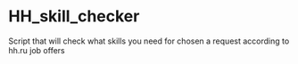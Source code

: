 # HH_skill_checker
Script that will check what skills you need for chosen a request according to hh.ru job offers
